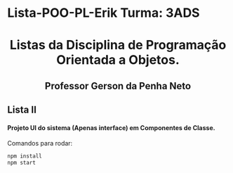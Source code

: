 # Lista-POO-PL-Erik Turma: 3ADS

<div align="center">

# Listas da Disciplina de Programação Orientada a Objetos.

## Professor Gerson da Penha Neto
</div>
<span id="2">

## Lista II

#### Projeto UI do sistema (Apenas interface) em Componentes de Classe.
Comandos para rodar: 

```cmd
npm install
npm start
```
